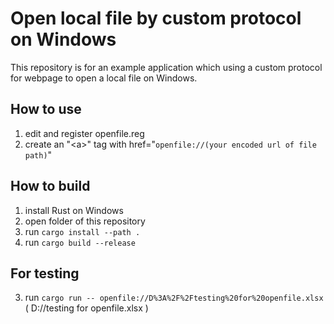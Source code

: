 # Open local file by custom protocol on Windows 
This repository is for an example application which using a custom protocol for webpage to open a local file on Windows.

## How to use
1. edit and register openfile.reg
2. create an "\<a\>" tag with href="```openfile://(your encoded url of file path)```"  

## How to build
1. install Rust on Windows
2. open folder of this repository
3. run ```cargo install --path .```
3. run ```cargo build --release```

## For testing
3. run ```cargo run -- openfile://D%3A%2F%2Ftesting%20for%20openfile.xlsx``` ( D://testing for openfile.xlsx )